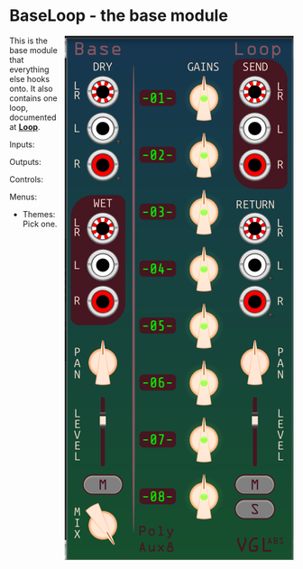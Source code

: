 # BaseLoop - the base module

<img src="BaseLoop.png" align="right">

This is the base module that everything else hooks onto. It also contains one loop, documented at **[Loop](loop.md)**.

Inputs:

Outputs:

Controls:

Menus:
- Themes: Pick one.

